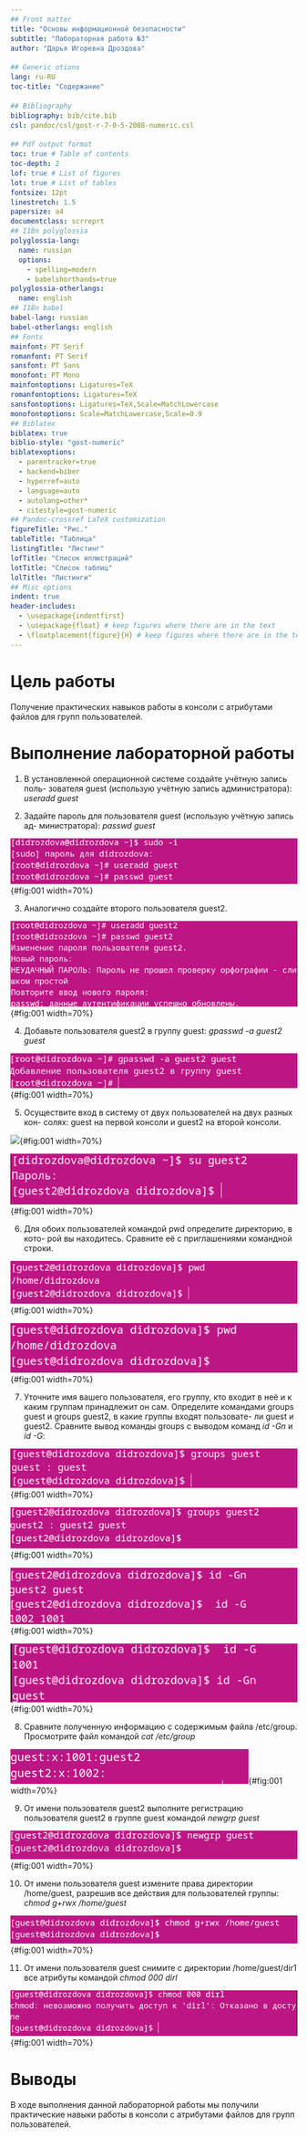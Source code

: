 ```yaml
---
## Front matter
title: "Основы информационной безопасности"
subtitle: "Лабораторная работа №3"
author: "Дарья Игоревна Дроздова"

## Generic otions
lang: ru-RU
toc-title: "Содержание"

## Bibliography
bibliography: bib/cite.bib
csl: pandoc/csl/gost-r-7-0-5-2008-numeric.csl

## Pdf output format
toc: true # Table of contents
toc-depth: 2
lof: true # List of figures
lot: true # List of tables
fontsize: 12pt
linestretch: 1.5
papersize: a4
documentclass: scrreprt
## I18n polyglossia
polyglossia-lang:
  name: russian
  options:
	- spelling=modern
	- babelshorthands=true
polyglossia-otherlangs:
  name: english
## I18n babel
babel-lang: russian
babel-otherlangs: english
## Fonts
mainfont: PT Serif
romanfont: PT Serif
sansfont: PT Sans
monofont: PT Mono
mainfontoptions: Ligatures=TeX
romanfontoptions: Ligatures=TeX
sansfontoptions: Ligatures=TeX,Scale=MatchLowercase
monofontoptions: Scale=MatchLowercase,Scale=0.9
## Biblatex
biblatex: true
biblio-style: "gost-numeric"
biblatexoptions:
  - parentracker=true
  - backend=biber
  - hyperref=auto
  - language=auto
  - autolang=other*
  - citestyle=gost-numeric
## Pandoc-crossref LaTeX customization
figureTitle: "Рис."
tableTitle: "Таблица"
listingTitle: "Листинг"
lofTitle: "Список иллюстраций"
lotTitle: "Список таблиц"
lolTitle: "Листинги"
## Misc options
indent: true
header-includes:
  - \usepackage{indentfirst}
  - \usepackage{float} # keep figures where there are in the text
  - \floatplacement{figure}{H} # keep figures where there are in the text
---
```


# Цель работы

Получение практических навыков работы в консоли с атрибутами файлов для групп пользователей.

# Выполнение лабораторной работы

1. В установленной операционной системе создайте учётную запись поль-
зователя guest (использую учётную запись администратора):
*useradd guest*

2. Задайте пароль для пользователя guest (использую учётную запись ад-
министратора):
*passwd guest*

![](image/1.png){#fig:001 width=70%}

3. Аналогично создайте второго пользователя guest2.

![](image/2.png){#fig:001 width=70%}

4. Добавьте пользователя guest2 в группу guest:
*gpasswd -a guest2 guest*

![](image/3.png){#fig:001 width=70%}

5. Осуществите вход в систему от двух пользователей на двух разных кон-
солях: guest на первой консоли и guest2 на второй консоли.

![](image/4png){#fig:001 width=70%}

![](image/5.png){#fig:001 width=70%}

6. Для обоих пользователей командой pwd определите директорию, в кото-
рой вы находитесь. Сравните её с приглашениями командной строки.

![](image/6.png){#fig:001 width=70%}

![](image/7.png){#fig:001 width=70%}

7. Уточните имя вашего пользователя, его группу, кто входит в неё
и к каким группам принадлежит он сам. Определите командами
groups guest и groups guest2, в какие группы входят пользовате-
ли guest и guest2. Сравните вывод команды groups с выводом команд
*id -Gn* и *id -G*:

![](image/8.png){#fig:001 width=70%}

![](image/9.png){#fig:001 width=70%}

![](image/10.png){#fig:001 width=70%}

![](image/11.png){#fig:001 width=70%}

8. Сравните полученную информацию с содержимым файла /etc/group.
Просмотрите файл командой
*cat /etc/group*

![](image/12.png){#fig:001 width=70%}

9. От имени пользователя guest2 выполните регистрацию пользователя
guest2 в группе guest командой
*newgrp guest*

![](image/13.png){#fig:001 width=70%}

10. От имени пользователя guest измените права директории /home/guest,
разрешив все действия для пользователей группы:
*chmod g+rwx /home/guest*

![](image/14.png){#fig:001 width=70%}

11. От имени пользователя guest снимите с директории /home/guest/dir1
все атрибуты командой
*chmod 000 dirl*

![](image/15.png){#fig:001 width=70%}

# Выводы

В ходе выполнения данной лабораторной работы мы получили практические навыки работы в консоли с атрибутами файлов для групп пользователей.

